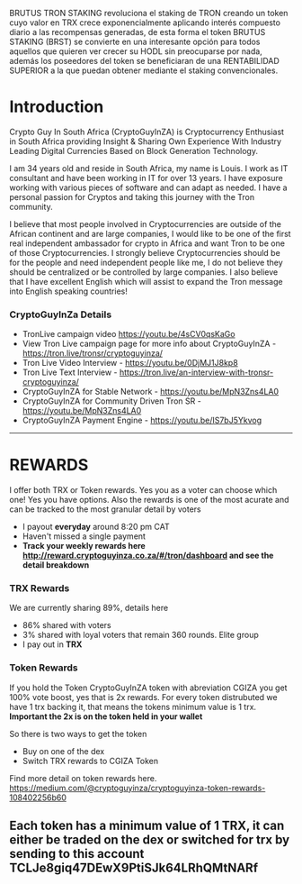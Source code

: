 BRUTUS TRON STAKING revoluciona el staking de TRON creando un token cuyo valor en TRX crece exponencialmente aplicando interés compuesto diario a las recompensas generadas, de esta forma el token BRUTUS STAKING (BRST) se convierte en una interesante opción para todos aquellos que quieren ver crecer su HODL sin preocuparse por nada, además los poseedores del token se beneficiaran de una RENTABILIDAD SUPERIOR a la que puedan obtener mediante el staking convencionales.

# Introduction

Crypto Guy In South Africa (CryptoGuyInZA) is Cryptocurrency Enthusiast in South Africa providing Insight & Sharing Own Experience With Industry Leading Digital Currencies Based on Block Generation Technology.

I am 34 years old and reside in South Africa, my name is Louis. I work as IT consultant and have been working in IT for over 13 years. I have exposure working with various pieces of software and can adapt as needed. I have a personal passion for Cryptos and taking this journey with the Tron community.

I believe that most people involved in Cryptocurrencies are outside of the African continent and are large companies, I would like to be one of the first real independent ambassador for crypto in Africa and want Tron to be one of those Cryptocurrencies. I strongly believe Cryptocurrencies should be for the people and need independent people like me, I do not believe they should be centralized or be controlled by large companies. I also believe that I have excellent English which will assist to expand the Tron message into English speaking countries!


### CryptoGuyInZa Details
- TronLive campaign video https://youtu.be/4sCV0qsKaGo
- View Tron Live campaign page for more info about CryptoGuyInZA - https://tron.live/tronsr/cryptoguyinza/
- Tron Live Video Interview - https://youtu.be/0DjMJ1J8kp8
- Tron Live Text Interview - https://tron.live/an-interview-with-tronsr-cryptoguyinza/
- CryptoGuyInZA for Stable Network - https://youtu.be/MpN3Zns4LA0
- CryptoGuyInZA for Community Driven Tron SR - https://youtu.be/MpN3Zns4LA0
- CryptoGuyInZA Payment Engine - https://youtu.be/IS7bJ5Ykvog


-----------------------------------------
# REWARDS

I offer both TRX or Token rewards. Yes you as a voter can choose which one! Yes you have options. Also the rewards is one of the most acurate and can be tracked to the most granular detail by voters
  - I payout **everyday** around 8:20 pm CAT
  - Haven't missed a single payment
  - **Track your weekly rewards here http://reward.cryptoguyinza.co.za/#/tron/dashboard and see the detail breakdown**

### TRX Rewards

We are currently sharing 89%, details here
  - 86% shared with voters
  - 3% shared with loyal voters that remain 360 rounds. Elite group
  - I pay out in **TRX** 

  
### Token Rewards
 
If you hold the Token CryptoGuyInZA token with abreviation CGIZA you get 100% vote boost, yes that is 2x rewards. For every token distrubuted we have 1 trx backing it, that means the tokens minimum value is 1 trx. **Important the 2x is on the token held in your wallet**

So there is two ways to get the token
- Buy on one of the dex
- Switch TRX rewards to CGIZA Token
   
Find more detail on token rewards here.
https://medium.com/@cryptoguyinza/cryptoguyinza-token-rewards-108402256b60
 
**Each token has a minimum value of 1 TRX, it can either be traded on the dex or switched for trx by sending to this account TCLJe8giq47DEwX9PtiSJk64LRhQMtNARf**
-----------------------------------------

